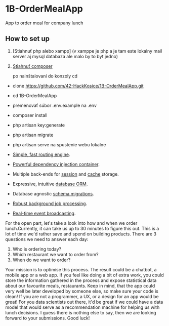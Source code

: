 # 1B-OrderMealApp
App to order meal for company lunch


## How to set up
1. [Stiahnuť php alebo xampp] (v xamppe je php a je tam este lokalny mail server aj mysql databaza ale malo by to byt jedno)
2. [Stiahnuť composer](https://getcomposer.org/)

    po nainštalovaní do konzoly cd <miesto kde chcete projekt>
  - clone https://github.com/42-HackKosice/1B-OrderMealApp.git
  - cd 1B-OrderMealApp
  - premenovať súbor .env.example na .env
  - composer install
  - php artisan key:generate
  - php artisan migrate 
  - php artisan serve na spustenie webu lokalne 


- [Simple, fast routing engine](https://laravel.com/docs/routing).
- [Powerful dependency injection container](https://laravel.com/docs/container).
- Multiple back-ends for [session](https://laravel.com/docs/session) and [cache](https://laravel.com/docs/cache) storage.
- Expressive, intuitive [database ORM](https://laravel.com/docs/eloquent).
- Database agnostic [schema migrations](https://laravel.com/docs/migrations).
- [Robust background job processing](https://laravel.com/docs/queues).
- [Real-time event broadcasting](https://laravel.com/docs/broadcasting).




For the open part, let's take a look into how and when we order lunch.Currently, it can take us up to 30 minutes to figure this out. This is a lot of time we'd rather save and spend on building products.
There are 3 questions we need to answer each day:
1. Who is ordering today?
2. Which restaurant we want to order from?
3. When do we want to order?  

Your mission is to optimise this process.  The result could be a chatbot, a mobile app or a web app. If you feel like doing a bit of extra work, you could store the information gathered in the process and expose statistical data about our favourite meals, restaurants.
Keep in mind, that the app could very well be later developed by someone else, so make sure your code is clean!
If you are not a programmer, a UX, or a design for an app would be great!
For you data scientists out there, it'd be great if we could have a data model that would serve as a recommendation machine for helping us with lunch decisions.
I guess there is nothing else to say, then we are looking forward to your submissions. Good luck!
